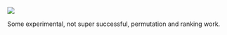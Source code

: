 ![](https://db-feed.s3.amazonaws.com/legacy/shotwin-2022-01-19_08-54-21-1642600554.png)

Some experimental, not super successful, permutation and ranking work. 

